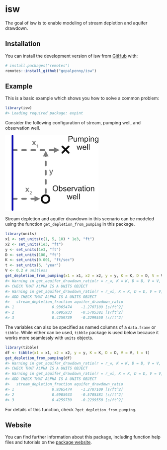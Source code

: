 
<!-- README.md is generated from README.Rmd. Please edit that file -->

# isw

<!-- badges: start -->
<!-- badges: end -->

The goal of isw is to enable modeling of stream depletion and aquifer
drawdown.

## Installation

You can install the development version of isw from
[GitHub](https://github.com/) with:

``` r
# install.packages("remotes")
remotes::install_github("gopalpenny/isw")
```

## Example

This is a basic example which shows you how to solve a common problem:

``` r
library(isw)
#> Loading required package: expint
```

Consider the following configuration of stream, pumping well, and
observation well.

![](man/figures/pumping_observation_wells_sm.png)

Stream depletion and aquifer drawdown in this scenario can be modeled
using the function `get_depletion_from_pumping` in this package.

``` r
library(units)
x1 <- set_units(c(1, 5, 10) * 1e3, "ft")
x2 <- set_units(1e3, "ft")
y <- set_units(1e3, "ft")
D <- set_units(100, "ft")
K <- set_units(0.001, "ft/sec")
t <- set_units(5, "year")
V <- 0.2 # unitless
get_depletion_from_pumping(x1 = x1, x2 = x2, y = y, K = K, D = D, V = V, t = t)
#> Warning in get_aquifer_drawdown_ratio(r = r_w, K = K, D = D, V = V, t = t): ADD
#> CHECK THAT ALPHA IS A UNITS OBJECT
#> Warning in get_aquifer_drawdown_ratio(r = r_wi, K = K, D = D, V = V, t = t):
#> ADD CHECK THAT ALPHA IS A UNITS OBJECT
#>   stream_depletion_fraction aquifer_drawdown_ratio
#> 1                 0.9365474    -1.2707109 [s/ft^2]
#> 2                 0.6905933    -0.5705381 [s/ft^2]
#> 3                 0.4259739    -0.2299550 [s/ft^2]
```

The variables can also be specified as named columns of a `data.frame`
or `tibble`. While either can be used, `tibble` package is used below
because it works more seamlessly with `units` objects.

``` r
library(tibble)
df <- tibble(x1 = x1, x2 = x2, y = y, K = K, D = D, V = V, t = t)
get_depletion_from_pumping(df)
#> Warning in get_aquifer_drawdown_ratio(r = r_w, K = K, D = D, V = V, t = t): ADD
#> CHECK THAT ALPHA IS A UNITS OBJECT
#> Warning in get_aquifer_drawdown_ratio(r = r_wi, K = K, D = D, V = V, t = t):
#> ADD CHECK THAT ALPHA IS A UNITS OBJECT
#>   stream_depletion_fraction aquifer_drawdown_ratio
#> 1                 0.9365474    -1.2707109 [s/ft^2]
#> 2                 0.6905933    -0.5705381 [s/ft^2]
#> 3                 0.4259739    -0.2299550 [s/ft^2]
```

For details of this function, check `?get_depletion_from_pumping`.

## Website

You can find further information about this package, including function
help files and tutorials on the [package
website](https://gopalpenny.github.io/isw/).
